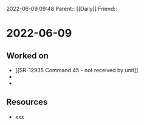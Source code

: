 2022-06-09 09:48
Parent:: [[Daily]]
Friend:: 

# 2022-06-09

## Worked on

- [[SR-12935 Command 45 - not received by unit]]
- 
- 

## Resources

- xxx

